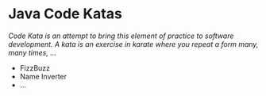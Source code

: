 # Java Code Katas

*Code Kata is an attempt to bring this element of practice to software development. A kata is an exercise in karate where you repeat a form many, many times, ...*

- FizzBuzz
- Name Inverter
- ...